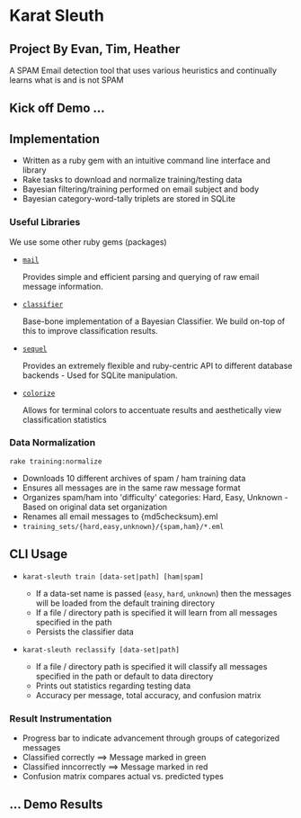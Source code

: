 # Karat Sleuth
## Project By Evan, Tim, Heather


A SPAM Email detection tool that uses various heuristics and continually learns
what is and is not SPAM


## Kick off Demo ...


## Implementation

 * Written as a ruby gem with an intuitive command line interface and library
 * Rake tasks to download and normalize training/testing data
 * Bayesian filtering/training performed on email subject and body
 * Bayesian category-word-tally triplets are stored in SQLite


### Useful Libraries

We use some other ruby gems (packages)

 * [`mail`](https://github.com/mikel/mail)

   Provides simple and efficient parsing and querying of raw email message
   information.

 * [`classifier`](https://github.com/cardmagic/classifier)

   Base-bone implementation of a Bayesian Classifier. We build on-top of this to
   improve classification results.

 * [`sequel`](https://github.com/jeremyevans/sequel)

   Provides an extremely flexible and ruby-centric API to different database
   backends - Used for SQLite manipulation.

 * [`colorize`](https://github.com/fazibear/colorize)

   Allows for terminal colors to accentuate results and aesthetically view
   classification statistics


### Data Normalization

`rake training:normalize`

 * Downloads 10 different archives of spam / ham training data
 * Ensures all messages are in the same raw message format
 * Organizes spam/ham into 'difficulty' categories: Hard, Easy, Unknown -
   Based on original data set organization
 * Renames all email messages to {md5checksum}.eml
 * `training_sets/{hard,easy,unknown}/{spam,ham}/*.eml`


## CLI Usage

 * `karat-sleuth train [data-set|path] [ham|spam]`
   - If a data-set name is passed (`easy`, `hard`, `unknown`) then the messages
    will be loaded from the default training directory
   - If a file / directory path is specified it will learn from all messages
    specified in the path
   - Persists the classifier data

 * `karat-sleuth reclassify [data-set|path]`
   - If a file / directory path is specified it will classify  all messages
    specified in the path or default to data directory
   - Prints out statistics regarding testing data
   - Accuracy per message, total accuracy, and confusion matrix


### Result Instrumentation

 * Progress bar to indicate advancement through groups of categorized messages
 * Classified correctly ==> Message marked in green
 * Classified inncorrectly ==> Message marked in red
 * Confusion matrix compares actual vs. predicted types


## ... Demo Results
